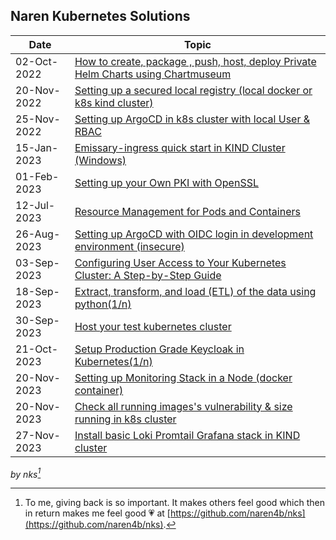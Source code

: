 ## Naren Kubernetes Solutions

| Date        | Topic                                                                                                          |
| ----------- | -------------------------------------------------------------------------------------------------------------- |
| 02-Oct-2022 | [How to create, package , push, host, deploy Private Helm Charts using Chartmuseum](private-helm-charts.md)    |
| 20-Nov-2022 | [Setting up a secured local registry (local docker or k8s kind cluster)](local-docker-registry.md)             |
| 25-Nov-2022 | [Setting up ArgoCD in k8s cluster with local User & RBAC](argocd-rbac.md)                                      |
| 15-Jan-2023 | [Emissary-ingress quick start in KIND Cluster (Windows)](emissary-ingress.md)                                  |
| 01-Feb-2023 | [Setting up your Own PKI with OpenSSL](openssl-certificate.md)                                                 |
| 12-Jul-2023 | [Resource Management for Pods and Containers](k8s-resource-management.md)                                      |
| 26-Aug-2023 | [Setting up ArgoCD with OIDC login in development environment (insecure) ](argocd-oidc-setup.md)               |
| 03-Sep-2023 | [Configuring User Access to Your Kubernetes Cluster: A Step-by-Step Guide](kubernetes-adduser.md)              |
| 18-Sep-2023 | [Extract, transform, and load (ETL) of the data using python(1/n)](python_requests-1.md)                       |
| 30-Sep-2023 | [Host your test kubernetes cluster ](mykindk8scluster.md)                                                      |
| 21-Oct-2023 | [Setup Production Grade Keycloak in Kubernetes(1/n) ](install-keycloak.md)                                     |
| 20-Nov-2023 | [Setting up Monitoring Stack in a Node (docker container)](setup-monitoring-stack.md)                          |
| 20-Nov-2023 | [Check all running images's vulnerability & size running in k8s cluster](prepare-k8s-image-scanning-report.md) |
| 27-Nov-2023 | [Install basic Loki Promtail Grafana stack in KIND cluster ](setup-loki-grafana-stack.md)                      |

_by nks[^note]_

[^note]:
    To me, giving back is so important. It makes others feel good which then in return makes me feel good :heartpulse:
    at [https://github.com/naren4b/nks](https://github.com/naren4b/nks).
